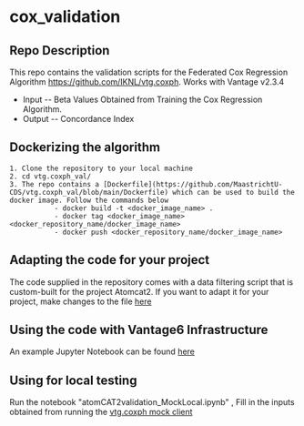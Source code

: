 # cox_validation

## Repo Description

This repo contains the validation scripts for the Federated Cox Regression Algorithm https://github.com/IKNL/vtg.coxph. Works with Vantage v2.3.4

- Input -- Beta Values Obtained from Training the Cox Regression Algorithm. <br/>
- Output -- Concordance Index

## Dockerizing the algorithm
    1. Clone the repository to your local machine 
    2. cd vtg.coxph_val/
    3. The repo contains a [Dockerfile](https://github.com/MaastrichtU-CDS/vtg.coxph_val/blob/main/Dockerfile) which can be used to build the docker image. Follow the commands below 
               - docker build -t <docker_image_name> . 
               - docker tag <docker_image_name> <docker_repository_name/docker_image_name>
               - docker push <docker_repository_name/docker_image_name> 

## Adapting the code for your project 
The code supplied in the repository comes with a data filtering script that is custom-built for the project Atomcat2. If you want to adapt it for your project, make changes to the file [here](https://github.com/MaastrichtU-CDS/vtg.coxph_val/blob/main/coxph_validate/apply_filters.py)


## Using the code with Vantage6 Infrastructure

An example Jupyter Notebook can be found [here](https://github.com/MaastrichtU-CDS/vtg.coxph_val/blob/main/atomCAT2validation.ipynb)



## Using for local testing

Run the notebook "atomCAT2validation_MockLocal.ipynb" , Fill in the inputs obtained from running the [vtg.coxph mock client](https://github.com/IKNL/vtg.coxph)


  



